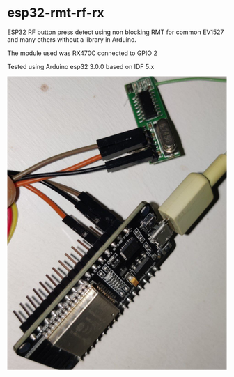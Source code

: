 # esp32-rmt-rf-rx
ESP32 RF button press detect using non blocking RMT for common EV1527 and many others without a library in Arduino.

The module used was RX470C connected to GPIO 2

Tested using Arduino esp32 3.0.0 based on IDF 5.x

![screenshot](https://github.com/junkfix/esp32-rmt-rf-rx/raw/main/esp32-rmt-rf-rx.jpg)
